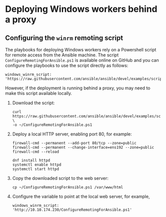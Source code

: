 # Deploying Windows workers behind a proxy

## Configuring the `winrm` remoting script

The playbooks for deploying Windows workers rely on a Powershell script for remote access from the Ansible machine. The script `ConfigureRemotingForAnsible.ps1` is available online on GitHub and you can configure the playbooks to use the script directly as follows:

```
windows_winrm_script: 'https://raw.githubusercontent.com/ansible/ansible/devel/examples/scripts/ConfigureRemotingForAnsible.ps1'
```

However, if the deployment is running behind a proxy, you may need to make this script available locally.

1.  Download the script:

    ```
    curl https://raw.githubusercontent.com/ansible/ansible/devel/examples/scripts/ConfigureRemotingForAnsible.ps1 \
    -o ~/ConfigureRemotingForAnsible.ps1
    ```

2.  Deploy a local HTTP server, enabling port 80, for example:

    ```
    firewall-cmd --permanent --add-port 80/tcp --zone=public
    firewall-cmd --permanent --change-interface=ens192 --zone=public
    firewall-cmd --reload

    dnf install httpd
    systemctl enable httpd
    systemctl start httpd
    ```

3.  Copy the downloaded script to the web server:

    ```
    cp ~/ConfigureRemotingForAnsible.ps1 /var/www/html
    ```

4.  Configure the variable to point at the local web server, for example,

    ```
    windows_winrm_script: 'http://10.10.174.230/ConfigureRemotingForAnsible.ps1'
    ```

